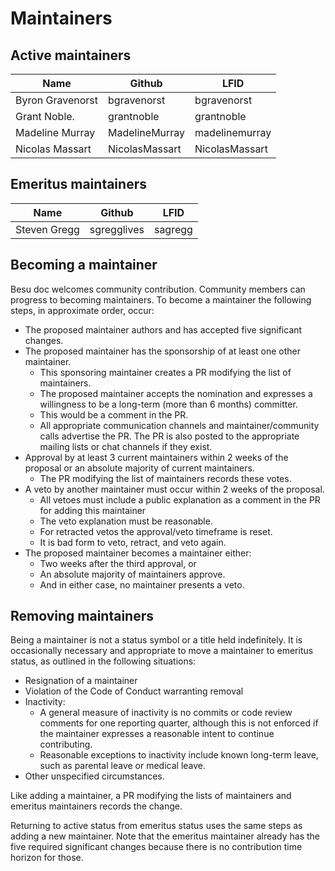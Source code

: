 # Maintainers

## Active maintainers

<!-- Please keep these tables sorted alphabetically by github ID-->

| Name             | Github           | LFID             |
| ---------------- | ---------------- | ---------------- |
| Byron Gravenorst | bgravenorst      | bgravenorst      |
| Grant Noble.     | grantnoble       | grantnoble       |
| Madeline Murray  | MadelineMurray   | madelinemurray   |
| Nicolas Massart  | NicolasMassart   | NicolasMassart   |

## Emeritus maintainers

| Name         | Github      | LFID    |
|--------------|-------------|---------|
| Steven Gregg | sgregglives | sagregg |

## Becoming a maintainer

Besu doc welcomes community contribution. Community members can progress to
becoming maintainers. To become a maintainer the following steps, in
approximate order, occur:

- The proposed maintainer authors and has accepted five significant changes.
- The proposed maintainer has the sponsorship of at least one other maintainer.
  - This sponsoring maintainer creates a PR modifying the list of maintainers.
  - The proposed maintainer accepts the nomination and expresses a willingness
    to be a long-term (more than 6 months) committer.
  - This would be a comment in the PR.
  - All appropriate communication channels and maintainer/community calls
    advertise the PR. The PR is also posted to the appropriate mailing lists or
    chat channels if they exist.
- Approval by at least 3 current maintainers within 2 weeks of the proposal or
  an absolute majority of current maintainers.
  - The PR modifying the list of maintainers records these votes.
- A veto by another maintainer must occur within 2 weeks of the proposal.
  - All vetoes must include a public explanation as a comment in the PR for
    adding this maintainer
  - The veto explanation must be reasonable.
  - For retracted vetos the approval/veto timeframe is reset.
  - It is bad form to veto, retract, and veto again.
- The proposed maintainer becomes a maintainer either:
  - Two weeks after the third approval, or
  - An absolute majority of maintainers approve.
  - And in either case, no maintainer presents a veto.

## Removing maintainers

Being a maintainer is not a status symbol or a title held indefinitely. It is
occasionally necessary and appropriate to move a maintainer to emeritus status,
as outlined in the following situations:

- Resignation of a maintainer
- Violation of the Code of Conduct warranting removal
- Inactivity:
  - A general measure of inactivity is no commits or code review comments for
    one reporting quarter, although this is not enforced if the maintainer
    expresses a reasonable intent to continue contributing.
  - Reasonable exceptions to inactivity include known long-term leave, such as
    parental leave or medical leave.
- Other unspecified circumstances.

Like adding a maintainer, a PR modifying the lists of maintainers and emeritus
maintainers records the change.

Returning to active status from emeritus status uses the same steps as adding a
new maintainer. Note that the emeritus maintainer already has the five required
significant changes because there is no contribution time horizon for those.
